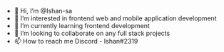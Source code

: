 - 👋 Hi, I’m @Ishan-sa
- 👀 I’m interested in frontend web and mobile application development
- 🌱 I’m currently learning frontend development
- 💞️ I’m looking to collaborate on any full stack projects
- 📫 How to reach me Discord - Ishan#2319

<!---
Ishan-sa/Ishan-sa is a ✨ special ✨ repository because its `README.md` (this file) appears on your GitHub profile.
You can click the Preview link to take a look at your changes.
--->
